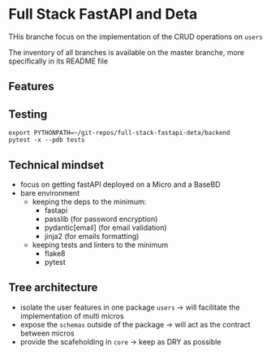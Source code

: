 # Full Stack FastAPI and Deta

THis branche focus on the implementation of the CRUD operations on `users`

The inventory of all branches is available on the master branche, more specifically in its README file

## Features

## Testing

    export PYTHONPATH=~/git-repos/full-stack-fastapi-deta/backend
    pytest -x --pdb tests

## Technical mindset

- focus on getting fastAPI deployed on a Micro and a BaseBD
- bare environment
    - keeping the deps to the minimum:
        - fastapi
        - passlib (for password encryption)
        - pydantic[email] (for email validation)
        - jinja2 (for emails formatting)
    - keeping tests and linters to the minimum
        - flake8
        - pytest

## Tree architecture

- isolate the user features in one package `users`
    -> will facilitate the implementation of multi micros
- expose the `schemas` outside of the package
    -> will act as the contract between micros
- provide the scafeholding in `core`
    -> keep as DRY as possible
